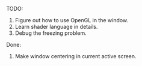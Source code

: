 TODO:
1. Figure out how to use OpenGL in the window.
1. Learn shader language in details.
1. Debug the freezing problem.

Done:
1. Make window centering in current active screen.
